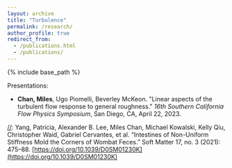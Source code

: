 ```yaml
---
layout: archive
title: "Turbulence"
permalink: /research/
author_profile: true
redirect_from: 
  - /publications.html
  - /publications/
---
```

<!--
[//]: #{% if author.googlescholar %}
[//]: #   You can also find my articles on <u><a href="{{author.googlescholar}}">my Google Scholar profile</a>.</u>
[//]: # {% endif %}
-->

{% include base_path %}

Presentations:
<ul>
	<li><strong>Chan, Miles</strong>, Ugo Piomelli, Beverley McKeon. "Linear aspects of the turbulent flow response to general roughness." <em>16th Southern California Flow Physics Symposium</em>, San Diego, CA, April 22, 2023.</li>
</ul>

[//]: Wombats:

[//]: Yang, Patricia, Alexander B. Lee, Miles Chan, Michael Kowalski, Kelly Qiu, Christopher Waid, Gabriel Cervantes, et al. “Intestines of Non-Uniform Stiffness Mold the Corners of Wombat Feces.” Soft Matter 17, no. 3 (2021): 475–88. [https://doi.org/10.1039/D0SM01230K](https://doi.org/10.1039/D0SM01230K)

<!---


[//]: # {% for post in site.publications reversed %}
[//]: # 	{% if post.title and post.autogen == nil %}
[//]: # 		{% include archive-single.html %}
[//]: # 	{% endif %}
[//]: # {% endfor %}
-->

